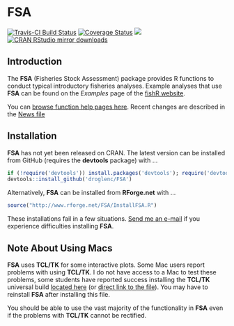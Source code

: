 FSA
===
[![Travis-CI Build Status](https://travis-ci.org/droglenc/FSA.svg?branch=master)](https://travis-ci.org/droglenc/FSA)
[![Coverage Status](https://img.shields.io/coveralls/droglenc/FSA.svg)](https://coveralls.io/r/droglenc/FSA?branch=master)
[![](http://www.r-pkg.org/badges/version/FSA)](http://www.r-pkg.org/pkg/FSA)
[![CRAN RStudio mirror downloads](http://cranlogs.r-pkg.org/badges/FSA)](http://www.r-pkg.org/pkg/FSA)


## Introduction
The **FSA** (Fisheries Stock Assessment) package provides R functions to conduct typical introductory fisheries analyses.  Example analyses that use **FSA** can be found on the *Examples* page of the [fishR website](http://derekogle.com/fishR).

You can [browse function help pages here](http://rforge.net/doc/packages/FSA/00Index.html).  Recent changes are described in the [News file](https://github.com/droglenc/FSA/blob/master/NEWS.md)

## Installation
**FSA** has not yet been released on CRAN.  The latest version can be installed from GitHub (requires the **devtools** package) with ...

```r
if (!require('devtools')) install.packages('devtools'); require('devtools')
devtools::install_github('droglenc/FSA')
```

Alternatively, **FSA** can be installed from **RForge.net** with ...

```r
source("http://www.rforge.net/FSA/InstallFSA.R")
```

These installations fail in a few situations.  [Send me an e-mail](mailto:fishr@derekogle.com?Subject=FSA%20Installation%20Question) if you experience difficulties installing **FSA**.

## Note About Using Macs
**FSA** uses **TCL/TK** for some interactive plots.  Some Mac users report problems with using **TCL/TK**.  I do not have access to a Mac to test these problems, some students have reported success installing the **TCL/TK** universal build [located here](http://cran.r-project.org/bin/macosx/tools/) (or [direct link to the file](http://cran.r-project.org/bin/macosx/tools/tcltk-8.5.5-x11.dmg)).  You may have to reinstall **FSA** after installing this file.

You should be able to use the vast majority of the functionality in **FSA** even if the problems with **TCL/TK** cannot be rectified.